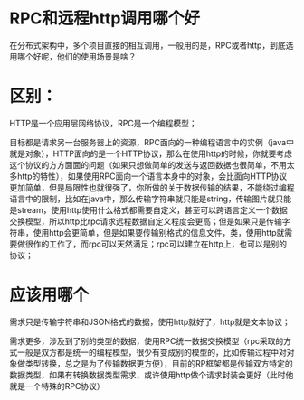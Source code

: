 # RPC和远程http调用哪个好

在分布式架构中，多个项目直接的相互调用，一般用的是，RPC或者http，到底选用哪个好呢，他们的使用场景是啥？

# 区别：

HTTP是一个应用层网络协议，RPC是一个编程模型；

 

目标都是请求另一台服务器上的资源，RPC面向的一种编程语言中的实例（java中就是对象），HTTP面向的是一个HTTP协议，那么在使用http的时候，你就要考虑这个协议的方方面面的问题（如果只想做简单的发送与返回数据也很简单，不用太多http的特性），如果使用RPC面向一个语言本身中的对象，会比面向HTTP协议更加简单，但是局限性也就很强了，你所做的关于数据传输的结果，不能绕过编程语言中的限制，比如在java中，那么传输字符串就只能是string，传输图片就只能是stream，使用http使用什么格式都需要自定义，甚至可以跨语言定义一个数据交换模型，所以http比rpc请求远程数据自定义程度会更高；但是如果只是传输字符串，使用http会更简单，但是如果要传输别格式的信息文件，类，使用http就需要做很作的工作了，而rpc可以天然满足；rpc可以建立在http上，也可以是别的协议；

 

# 应该用哪个

 

需求只是传输字符串和JSON格式的数据，使用http就好了，http就是文本协议；

 

需求更多，涉及到了别的类型的数据，使用RPC统一数据交换模型（rpc采取的方式一般是双方都是统一的编程模型，很少有变成别的模型的，比如传输过程中对对象做类型转换，总之是为了传输数据更方便），目前的RP框架都是传输双方特定的数据类型，如果有转换数据类型需求，或许使用http做个请求封装会更好（此时他就是一个特殊的RPC协议）